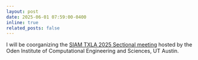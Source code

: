 ```yaml
---
layout: post
date: 2025-06-01 07:59:00-0400
inline: true
related_posts: false
---
```


I will be coorganizing the <a href="https://sites.google.com/view/siamtxla2025/home?authuser=0">SIAM TXLA 2025 Sectional meeting</a> hosted by the Oden Institute of Computational Engineering and Sciences, UT Austin. 
